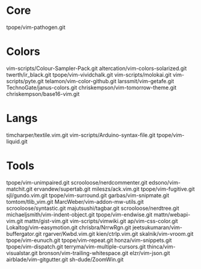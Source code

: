 # Core
tpope/vim-pathogen.git

# Colors
vim-scripts/Colour-Sampler-Pack.git
altercation/vim-colors-solarized.git
twerth/ir_black.git
tpope/vim-vividchalk.git
vim-scripts/molokai.git
vim-scripts/pyte.git
telamon/vim-color-github.git
larssmit/vim-getafe.git
TechnoGate/janus-colors.git
chriskempson/vim-tomorrow-theme.git
chriskempson/base16-vim.git

# Langs
timcharper/textile.vim.git
vim-scripts/Arduino-syntax-file.git
tpope/vim-liquid.git

# Tools
tpope/vim-unimpaired.git
scrooloose/nerdcommenter.git
edsono/vim-matchit.git
ervandew/supertab.git
mileszs/ack.vim.git
tpope/vim-fugitive.git
sjl/gundo.vim.git
tpope/vim-surround.git
garbas/vim-snipmate.git
tomtom/tlib_vim.git
MarcWeber/vim-addon-mw-utils.git
scrooloose/syntastic.git
majutsushi/tagbar.git
scrooloose/nerdtree.git
michaeljsmith/vim-indent-object.git
tpope/vim-endwise.git
mattn/webapi-vim.git
mattn/gist-vim.git
vim-scripts/vimwiki.git
ap/vim-css-color.git
Lokaltog/vim-easymotion.git
chrisbra/NrrwRgn.git
jeetsukumaran/vim-buffergator.git
rgarver/Kwbd.vim.git
kien/ctrlp.vim.git
skalnik/vim-vroom.git
tpope/vim-eunuch.git
tpope/vim-repeat.git
honza/vim-snippets.git
tpope/vim-dispatch.git
terryma/vim-multiple-cursors.git
thinca/vim-visualstar.git
bronson/vim-trailing-whitespace.git
elzr/vim-json.git
airblade/vim-gitgutter.git
sh-dude/ZoomWin.git
